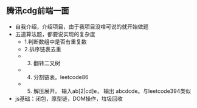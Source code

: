 ## 腾讯cdg前端一面

- 自我介绍，介绍项目，由于我项目没啥可说的就开始做题
- 五道算法题，都要说实现的复杂度
  - 1.判断数组中是否有重复数
  - 2.排序链表去重
  - 3. 翻转二叉树
  - 4. 分割链表。leetcode86
  - 5. 解压展开。 输入ab[2|cd]e， 输出 abcdcde。与leetcode394类似
- js基础：闭包，原型链，DOM操作，垃圾回收